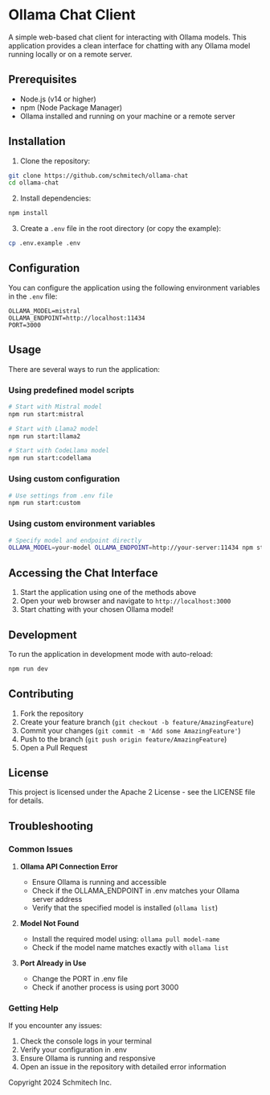 # Ollama Chat Client

A simple web-based chat client for interacting with Ollama models. This application provides a clean interface for chatting with any Ollama model running locally or on a remote server.

## Prerequisites

- Node.js (v14 or higher)
- npm (Node Package Manager)
- Ollama installed and running on your machine or a remote server

## Installation

1. Clone the repository:
```bash
git clone https://github.com/schmitech/ollama-chat
cd ollama-chat
```

2. Install dependencies:
```bash
npm install
```

3. Create a `.env` file in the root directory (or copy the example):
```bash
cp .env.example .env
```

## Configuration

You can configure the application using the following environment variables in the `.env` file:

```env
OLLAMA_MODEL=mistral
OLLAMA_ENDPOINT=http://localhost:11434
PORT=3000
```

## Usage

There are several ways to run the application:

### Using predefined model scripts

```bash
# Start with Mistral model
npm run start:mistral

# Start with Llama2 model
npm run start:llama2

# Start with CodeLlama model
npm run start:codellama
```

### Using custom configuration

```bash
# Use settings from .env file
npm run start:custom
```

### Using custom environment variables

```bash
# Specify model and endpoint directly
OLLAMA_MODEL=your-model OLLAMA_ENDPOINT=http://your-server:11434 npm start
```

## Accessing the Chat Interface

1. Start the application using one of the methods above
2. Open your web browser and navigate to `http://localhost:3000`
3. Start chatting with your chosen Ollama model!

## Development

To run the application in development mode with auto-reload:

```bash
npm run dev
```

## Contributing

1. Fork the repository
2. Create your feature branch (`git checkout -b feature/AmazingFeature`)
3. Commit your changes (`git commit -m 'Add some AmazingFeature'`)
4. Push to the branch (`git push origin feature/AmazingFeature`)
5. Open a Pull Request

## License

This project is licensed under the Apache 2 License - see the LICENSE file for details.

## Troubleshooting

### Common Issues

1. **Ollama API Connection Error**
   - Ensure Ollama is running and accessible
   - Check if the OLLAMA_ENDPOINT in .env matches your Ollama server address
   - Verify that the specified model is installed (`ollama list`)

2. **Model Not Found**
   - Install the required model using: `ollama pull model-name`
   - Check if the model name matches exactly with `ollama list`

3. **Port Already in Use**
   - Change the PORT in .env file
   - Check if another process is using port 3000

### Getting Help

If you encounter any issues:
1. Check the console logs in your terminal
2. Verify your configuration in .env
3. Ensure Ollama is running and responsive
4. Open an issue in the repository with detailed error information

Copyright 2024 Schmitech Inc.